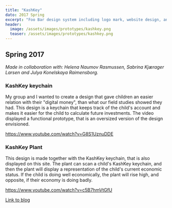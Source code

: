 ```yaml
---
title: "KashKey"
dato: 2017 Spring
excerpt: "Foo Bar design system including logo mark, website design, and branding applications."
header:
  image: /assets/images/prototypes/kashkey.png
  teaser: /assets/images/prototypes/kashkey.png
---
```


## Spring 2017

*Made in collaboration with: Helena Naumov Rasmussen, Sabrina Kjærager Larsen and Julya Konelskaya Raimensborg.*

### KashKey keychain

My group and I wanted to create a design that gave children an easier relation with their "digital money", than what our field studies showed they had. This design is a keychain that keeps track of the child's account and makes it easier for the child to calculate future investments. The video displayed a functional prototype, that is an oversized version of the design envisioned.

https://www.youtube.com/watch?v=G8S1UznuDDE


### KashKey Plant

This design is made together with the KashKey keychain, that is also displayed on this site. The plant can scan a child's KashKey keychain, and then the plant will display a representation of the child's current economic status. If the child is doing well economically, the plant will rise high, and opposite, if their economy is doing badly.

https://www.youtube.com/watch?v=c5B7hmVtGfU


[Link to blog](https://theinteractionwarriors.wordpress.com/)
